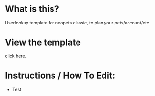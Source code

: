 <h1>What is this?</h1>
Userlookup template for neopets classic, to plan your pets/account/etc.

<h1>View the template</h1>
click here.

<h1>Instructions / How To Edit:</h1>

<ul><li>Test</li></ul>
